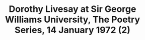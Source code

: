 ---
layout: manifest
title: Dorothy Livesay at Sir George Williams University, The Poetry Series, 14 January
  1972 (2)
manifest_name: dorothy-livesay-at-sir-george-williams-university-the-poetry-series-14-january-1972-2-

---